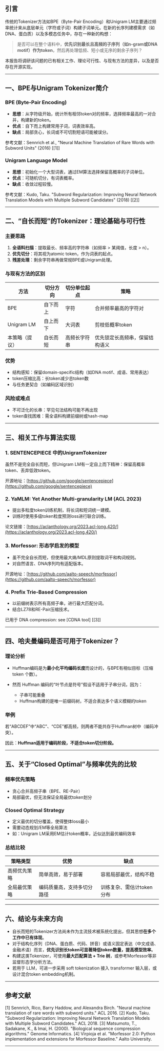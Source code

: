 ## 引言

传统的Tokenizer方法如BPE（Byte-Pair Encoding）和Unigram LM主要通过频率统计来从底层单元（字符或子词）构建子词单元。在新的长序列建模需求（如DNA、蛋白质）以及多模态任务中，存在一种新的构想：

> 是否可以在整个语料中，**优先识别最长且高频的子序列（如n-gram或DNA motif）作为token**，然后再处理低频、短小或无序的剩余子序列？

本报告将调研该问题的已有相关工作、理论可行性、与现有方法的差异，以及是否存在开源实现。

---

## 一、BPE与Unigram Tokenizer简介

### BPE (Byte-Pair Encoding)

* **思想**：从字符级开始，统计所有相邻token对的频率，选择频率最高的一对合并，构建新的token。
* **优点**：自下而上构建常用子词，词表效率高。
* **缺点**：局部贪心，长词或不可切割短语可能被误分。

参考文献：Sennrich et al., "Neural Machine Translation of Rare Words with Subword Units" (2016) \[\[1]]

### Unigram Language Model

* **思想**：初始化一个大型词表，通过EM算法选择保留高概率的子词单位。
* **优点**：可随机切分，有词表概率。
* **缺点**：收敛过程较慢。

参考文献：Kudo, Taku. "Subword Regularization: Improving Neural Network Translation Models with Multiple Subword Candidates" (2018) \[\[2]]

---

## 二、“自长而短”的Tokenizer：理论基础与可行性

### 主要思路

1. **全语料扫描**：提取最长、频率高的字符串（如频率 > 某阈值，长度 > n）。
2. **优先切分**：将其视为atomic token，作为词表的起点。
3. **残差处理**：剩余字符串再做常规BPE或Unigram处理。

### 与现有方法的区别

| 方法         | 切分方向 | 切分单位起点 | 策略              |
| ---------- | ---- | ------ | --------------- |
| BPE        | 自下而上 | 字符     | 合并频率最高的字符对      |
| Unigram LM | 自上而下 | 大词表    | 剪枝低概率token      |
| 本策略（提议）    | 自长而短 | 高频长字符串 | 优先锁定长高频串，保留结构语义 |

### 优势

* 结构感知：保留domain-specific结构（如DNA motif、成语、常用表达）
* token压缩比高：长token减少总token数
* 与任务更契合（如编码区域识别）

### 风险或难点

* 不可泛化的长串：罕见句法结构可能不再出现
* token查找困难：需全语料构建前缀树或hash-map

---

## 三、相关工作与算法实现

### 1. **SENTENCEPIECE** 中的UnigramTokenizer

虽然不是完全自长而短，但Unigram LM有一定自上而下精神：保留高概率token、丢弃低效token。

开源地址：[https://github.com/google/sentencepiece](https://github.com/google/sentencepiece)

### 2. **YaMLM**: Yet Another Multi-granularity LM (ACL 2023)

* 提出多粒度token训练机制，将长词和短词统一建模。
* 训练时使用多级token粒度预测loss进行联合训练。

论文链接：[https://aclanthology.org/2023.acl-long.420/](https://aclanthology.org/2023.acl-long.420/)

### 3. **Morfessor**: 形态学启发的模型

* 虽不完全自长而短，但使用最大熵/MDL原则提取词干和构词规则。
* 对自然语言、DNA序列均有适配版本。

开源地址：[https://github.com/aalto-speech/morfessor](https://github.com/aalto-speech/morfessor)

### 4. **Prefix Trie-Based Compression**

* 以前缀树表示所有高频子串，进行最大匹配分词。
* 结合LZ78和RE-Pair压缩技术。

已用于 DNA compression: see \[CDNA tool] \[\[3]]

---

## 四、哈夫曼编码是否可用于Tokenizer？

### 理论分析

* Huffman编码是为**最小化平均编码长度**而设计的，与BPE有相似目标（压缩 token 个数）。
* 然而 Huffman 编码的“叶节点是符号”假设不适用于子串分词，因为：

  * 子串可能重叠
  * Huffman构建的是唯一前缀码树，不适合表达多个语义模糊的token

### 举例

若“ABCDEF”中“ABC”、“CDE”都高频，则两者不能共存于Huffman树中（编码冲突）。

因此：**Huffman适用于编码阶段，不适合token切分阶段。**

---

## 五、关于“Closed Optimal”与频率优先的比较

### 频率优先策略

* 贪心合并高频子串（BPE、RE-Pair）
* 局部最优，但无法保证全局最优token划分

### Closed Optimal Strategy

* 定义最优的切分覆盖，使得整体loss最小
* 需要动态规划/EM等全局算法
* 如：Unigram LM采用EM估计token概率，近似达到最优编码效率

### 总结比较

| 策略类型   | 优势            | 缺点              |
| ------ | ------------- | --------------- |
| 高频优先策略 | 简单高效，易于部署     | 容易局部最优，结构不稳     |
| 全局最优策略 | 编码质量高，支持多切分路径 | 训练复杂、需估计token分布 |

---

## 六、结论与未来方向

* 自长而短的Tokenizer方法尚未作为主流技术被系统化提出，但其思想**在多个工作中已有体现**。
* 对于结构化序列（DNA、蛋白质、代码、拼音）或语义固定表达（中文成语、金融术语）而言，**优先识别长token可显著降低token数量，提高模型效率**。
* 构建这类Tokenizer，可使用**最大匹配算法 + Trie 树**，或参考Morfessor等非监督形态学分析方法。
* 若用于 LLM，可进一步采用 soft tokenization 接入 transformer 输入层，或设计混合token embedding机制。

---

## 参考文献

\[1] Sennrich, Rico, Barry Haddow, and Alexandra Birch. "Neural machine translation of rare words with subword units." ACL 2016.
\[2] Kudo, Taku. "Subword Regularization: Improving Neural Network Translation Models with Multiple Subword Candidates." ACL 2018.
\[3] Matsumoto, T., Sadakane, K., & Imai, H. (2000). "Biological sequence compression algorithms." Genome Informatics.
\[4] Virpioja et al. "Morfessor 2.0: Python implementation and extensions for Morfessor Baseline." Aalto University.

---
